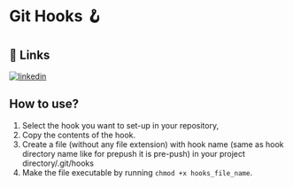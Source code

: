 # Git Hooks 🪝

## 🔗 Links
[![linkedin](https://img.shields.io/badge/linkedin-0A66C2?style=for-the-badge&logo=linkedin&logoColor=white)](https://www.linkedin.com/in/pranav-shastri-01609b192/)
## How to use?
1. Select the hook you want to set-up in your repository,
2. Copy the contents of the hook.
3. Create a file (without any file extension) with hook name (same as hook directory name like for prepush it is pre-push)  in your project directory/.git/hooks
4. Make the file executable by running `chmod +x hooks_file_name`.